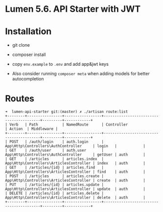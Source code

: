 # Lumen 5.6. API Starter with JWT

# Installation
- git clone
- composer install
- copy `env.example` to `.env` and add app&jwt keys

- Also consider running `composer meta` when adding models for better autocompletion

# Routes
```
➜  lumen-api-starter git:(master) ✗ ./artisan route:list
+--------+----------------+-----------------+-----------------------------------------+---------+------------+
| Verb   | Path           | NamedRoute      | Controller                              | Action  | Middleware |
+--------+----------------+-----------------+-----------------------------------------+---------+------------+
| POST   | /auth/login    | auth.login      | App\Http\Controllers\AuthController     | login   |            |
| GET    | /auth/user     | auth.user       | App\Http\Controllers\AuthController     | getUser | auth       |
| GET    | /articles      | articles.index  | App\Http\Controllers\ArticlesController | index   | auth       |
| GET    | /articles/{id} | articles.find   | App\Http\Controllers\ArticlesController | find    | auth       |
| POST   | /articles      | articles.create | App\Http\Controllers\ArticlesController | create  | auth       |
| PUT    | /articles/{id} | articles.update | App\Http\Controllers\ArticlesController | update  | auth       |
| DELETE | /articles/{id} | articles.delete | App\Http\Controllers\ArticlesController | delete  | auth       |
+--------+----------------+-----------------+-----------------------------------------+---------+------------+
```
